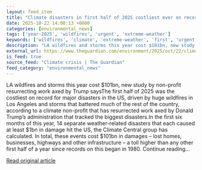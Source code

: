 ```yaml
---
layout: feed_item
title: "Climate disasters in first half of 2025 costliest ever on record, research shows"
date: 2025-10-22 14:00:13 +0000
categories: [environmental_news]
tags: ['year-2025', 'wildfires', 'urgent', 'extreme-weather']
keywords: ['wildfires', 'climate', 'extreme-weather', 'first', 'urgent', 'year-2025', 'disasters']
description: "LA wildfires and storms this year cost $101bn, new study by non-profit resurrecting work axed by Trump saysThe first half of 2025 was the costliest on record..."
external_url: https://www.theguardian.com/environment/2025/oct/22/climate-disasters-2025-cost
is_feed: true
source_feed: "Climate crisis | The Guardian"
feed_category: "environmental_news"
---
```


LA wildfires and storms this year cost $101bn, new study by non-profit resurrecting work axed by Trump saysThe first half of 2025 was the costliest on record for major disasters in the US, driven by huge wildfires in Los Angeles and storms that battered much of the rest of the country, according to a climate non-profit that has resurrected work axed by Donald Trump’s administration that tracked the biggest disasters.In the first six months of this year, 14 separate weather-related disasters that each caused at least $1bn in damage hit the US, the Climate Central group has calculated. In total, these events cost $101bn in damages – lost homes, businesses, highways and other infrastructure – a toll higher than any other first half of a year since records on this began in 1980. Continue reading...

[Read original article](https://www.theguardian.com/environment/2025/oct/22/climate-disasters-2025-cost)
